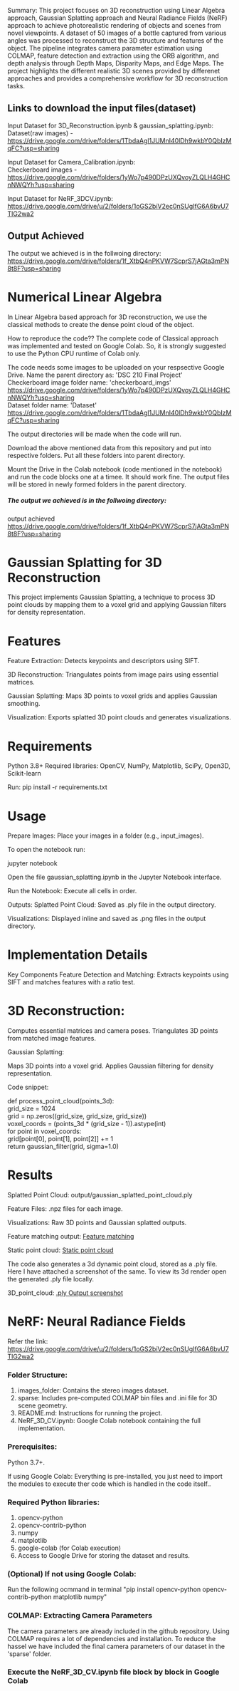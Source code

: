 Summary: This project focuses on 3D reconstruction using Linear Algebra approach, Gaussian Splatting approach and Neural Radiance Fields (NeRF) approach to achieve photorealistic rendering of objects and scenes from novel viewpoints. A dataset of 50 images of a bottle captured from various angles was processed to reconstruct the 3D structure and features of the object. The pipeline integrates camera parameter estimation using COLMAP, feature detection and extraction using the ORB algorithm, and depth analysis through Depth Maps, Disparity Maps, and Edge Maps. The project highlights the different realistic 3D scenes provided by differenet approaches and provides a comprehensive workflow for 3D reconstruction tasks.

## Links to download the input files(dataset)  
Input Dataset for 3D_Reconstruction.ipynb & gaussian_splatting.ipynb:  
Dataset(raw images) - https://drive.google.com/drive/folders/1TbdaAgl1JUMnI40lDh9wkbY0QbIzMqFC?usp=sharing  

Input Dataset for Camera_Calibration.ipynb:  
Checkerboard images  - https://drive.google.com/drive/folders/1yWo7p490DPzUXQvoyZLQLH4GHCnNWQYh?usp=sharing  

Input Dataset for NeRF_3DCV.ipynb: 
https://drive.google.com/drive/u/2/folders/1oGS2biV2ec0nSUgIfG6A6bvU7TlG2wa2

## Output Achieved
The output we achieved is in the follwoing directory:  
https://drive.google.com/drive/folders/1f_XtbQ4nPKVW7ScprS7jAGta3mPN8t8F?usp=sharing


# Numerical Linear Algebra
In Linear Algebra based approach for 3D reconstruction, we use the classical methods to create the dense point cloud of the object.

How to reproduce the code??
The complete code of Classical approach was implemented and tested on Google Colab. So, it is strongly suggested to use the Python CPU runtime of Colab only.

The code needs some images to be uploaded on your respsective Google Drive.
Name the parent directory as: 'DSC 210 Final Project'  
Checkerboard image folder name: 'checkerboard_imgs' https://drive.google.com/drive/folders/1yWo7p490DPzUXQvoyZLQLH4GHCnNWQYh?usp=sharing  
Dataset folder name: 'Dataset' https://drive.google.com/drive/folders/1TbdaAgl1JUMnI40lDh9wkbY0QbIzMqFC?usp=sharing  

The output directories will be made when the code will run.

Download the above mentioned data from this repository and put into respective folders. Put all these folders into parent directory.

Mount the Drive in the Colab notebook (code mentioned in the notebook) and run the code blocks one at a timee. It should work fine. The output files will be stored in newly formed folders in the parent directory.

##### The output we achieved is in the follwoing directory:
output achieved https://drive.google.com/drive/folders/1f_XtbQ4nPKVW7ScprS7jAGta3mPN8t8F?usp=sharing

# Gaussian Splatting for 3D Reconstruction
This project implements Gaussian Splatting, a technique to process 3D point clouds by mapping them to a voxel grid and applying Gaussian filters for density representation.

# Features
Feature Extraction: Detects keypoints and descriptors using SIFT. 

3D Reconstruction: Triangulates points from image pairs using essential matrices.


Gaussian Splatting: Maps 3D points to voxel grids and applies Gaussian smoothing.

Visualization: Exports splatted 3D point clouds and generates visualizations.

# Requirements
Python 3.8+
Required libraries: OpenCV, NumPy, Matplotlib, SciPy, Open3D, Scikit-learn

Run: 
pip install -r requirements.txt  

# Usage
Prepare Images: Place your images in a folder (e.g., input_images).

To open the notebook run:

jupyter notebook  

Open the file gaussian_splatting.ipynb in the Jupyter Notebook interface.

Run the Notebook:
Execute all cells in order.

Outputs:
Splatted Point Cloud: Saved as .ply file in the output directory.

Visualizations: Displayed inline and saved as .png files in the output directory.

# Implementation Details
Key Components
Feature Detection and Matching:
Extracts keypoints using SIFT and matches features with a ratio test.

# 3D Reconstruction:

Computes essential matrices and camera poses. Triangulates 3D points from matched image features.

Gaussian Splatting:

Maps 3D points into a voxel grid.
Applies Gaussian filtering for density representation.

Code snippet:

def process_point_cloud(points_3d):  
        grid_size = 1024  
        grid = np.zeros((grid_size, grid_size, grid_size))  
        voxel_coords = (points_3d * (grid_size - 1)).astype(int)  
        for point in voxel_coords:  
            grid[point[0], point[1], point[2]] += 1  
        return gaussian_filter(grid, sigma=1.0)  


# Results
Splatted Point Cloud: output/gaussian_splatted_point_cloud.ply

Feature Files: .npz files for each image.

Visualizations: Raw 3D points and Gaussian splatted outputs.

Feature matching output: [Feature matching](feature_matching.png)

Static point cloud: [Static point cloud](static_point_cloud.png)

The code also generates a 3d dynamic point cloud, stored as a .ply file. Here I have attached a screenshot of the same. To view its 3d render open the generated .ply file locally.

3D_point_cloud: [.ply Output screenshot](3d_point_cloud.jpeg)


# NeRF: Neural Radiance Fields
Refer the link: https://drive.google.com/drive/u/2/folders/1oGS2biV2ec0nSUgIfG6A6bvU7TlG2wa2
### Folder Structure:
1. images_folder: Contains the stereo images dataset. 
2. sparse: Includes pre-computed COLMAP bin files and .ini file for 3D scene geometry.
3. README.md: Instructions for running the project.
4. NeRF_3D_CV.ipynb: Google Colab notebook containing the full implementation.

### Prerequisites:
Python 3.7+.

If using Google Colab: Everything is pre-installed, you just need to import the modules to execute ther code which is handled in the code itself..

### Required Python libraries:

1. opencv-python
2. opencv-contrib-python
3. numpy
4. matplotlib
5. google-colab (for Colab execution)
6. Access to Google Drive for storing the dataset and results.


### (Optional) If not using Google Colab:
Run the following ocmmand in terminal
"pip install opencv-python opencv-contrib-python matplotlib numpy"

### COLMAP: Extracting Camera Parameters
The camera parameters are already included in the github repository. Using COLMAP requires a lot of dependencies and installation. To reduce the hassel we have included the final camera parameters of our dataset in the 'sparse' folder.
    
### Execute the NeRF_3D_CV.ipynb file block by block in Google Colab
